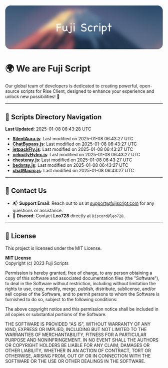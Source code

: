 ![Banner](.github/b.webp)

# 🌍 **We are Fuji Script**

Our global team of developers is dedicated to creating powerful, open-source scripts for Rise Client, designed to enhance your experience and unlock new possibilities! 🌟

---
<!-- SCRIPTS_NAVIGATION_START -->
## 📂 **Scripts Directory Navigation**

**Last Updated**: 2025-01-08 06:43:28 UTC

- **[SilentAura.js](scripts/SilentAura.js)**: Last modified on 2025-01-08 06:43:27 UTC
- **[ChatBypass.js](scripts/ChatBypass.js)**: Last modified on 2025-01-08 06:43:27 UTC
- **[jetpackFly.js](scripts/jetpackFly.js)**: Last modified on 2025-01-08 06:43:27 UTC
- **[velocityHylex.js](scripts/velocityHylex.js)**: Last modified on 2025-01-08 06:43:27 UTC
- **[chestxray.js](scripts/chestxray.js)**: Last modified on 2025-01-08 06:43:27 UTC
- **[bedxray.js](scripts/bedxray.js)**: Last modified on 2025-01-08 06:43:27 UTC
- **[chatMacro.js](scripts/chatMacro.js)**: Last modified on 2025-01-08 06:43:27 UTC

<!-- SCRIPTS_NAVIGATION_END -->

---

## 💬 **Contact Us**  
- 📬 **Support Email**: Reach out to us at [support@fujiscript.com](mailto:support@fujiscript.com) for any questions or assistance.  
- 💬 **Discord**: Contact **Leo728** directly at `Discord@leo728`.

---

## 📜 **License**

This project is licensed under the MIT License.  

**MIT License**  
Copyright (c) 2023 Fuji Scripts  

Permission is hereby granted, free of charge, to any person obtaining a copy of this software and associated documentation files (the "Software"), to deal in the Software without restriction, including without limitation the rights to use, copy, modify, merge, publish, distribute, sublicense, and/or sell copies of the Software, and to permit persons to whom the Software is furnished to do so, subject to the following conditions:  

The above copyright notice and this permission notice shall be included in all copies or substantial portions of the Software.  

THE SOFTWARE IS PROVIDED "AS IS", WITHOUT WARRANTY OF ANY KIND, EXPRESS OR IMPLIED, INCLUDING BUT NOT LIMITED TO THE WARRANTIES OF MERCHANTABILITY, FITNESS FOR A PARTICULAR PURPOSE AND NONINFRINGEMENT. IN NO EVENT SHALL THE AUTHORS OR COPYRIGHT HOLDERS BE LIABLE FOR ANY CLAIM, DAMAGES OR OTHER LIABILITY, WHETHER IN AN ACTION OF CONTRACT, TORT OR OTHERWISE, ARISING FROM, OUT OF OR IN CONNECTION WITH THE SOFTWARE OR THE USE OR OTHER DEALINGS IN THE SOFTWARE.  
